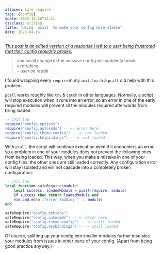 ```yaml
---
aliases: safe require
tags: [config]
mdate: 2023-12-20T13:51
cssclass: writing
title: "Using `pcall` to make your config more stable"
date: 2023-04-16
---
```


*[This post is an edited version of a response I left to a user being frustrated that their config regularly breaks.](https://www.reddit.com/r/neovim/comments/12o2pzq/comment/jggvt2n/?context=1)*

> any small change in the massive config will suddenly break everything  
> *– user on reddit*

I found wrapping every `require` in my `init.lua` in a `pcall` did help with this problem.

`pcall` works roughly like `try` & `catch` in other languages. Normally, a script will stop execution when it runs into an error, so an error in one of the early required modules will prevent all the modules required afterwards from bring loaded.

```lua
-- init.lua
require("config.options")
require("config.autocmds") -- <- error here
require("config.theme-config") -- <- not loaded
require("config.keybindings") -- <- not loaded
```

With `pcall`, the script will continue execution even if it encounters an error, so a problem in one of your modules does not prevent the following ones from being loaded. This way, when you make a mistake in one of your config files, the other ones are still loaded correctly. Any configuration error will stay isolated and will not cascade into a completely broken configuration:

```lua
-- init.lua
local function safeRequire(module)
	local success, loadedModule = pcall(require, module)
	if success then return loadedModule end
	vim.cmd.echo ("Error loading " .. module)
end

safeRequire("config.options")
safeRequire("config.autocmds") -- <- error here
safeRequire("config.theme-config") -- <- still loaded
safeRequire("config.keybindings") -- <- still loaded
```

Of course, splitting up your config into smaller modules further insulates your modules from issues in other parts of your config. (Apart from being good practice anyway.)
